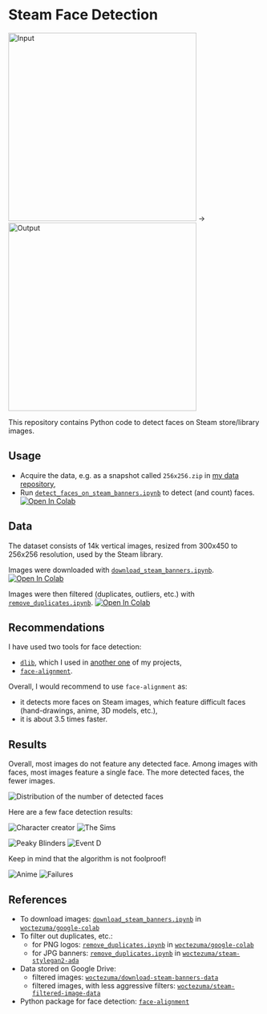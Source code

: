 # Steam Face Detection

<img alt="Input" src="https://raw.githubusercontent.com/wiki/woctezuma/steam-face-detection/img/cover-input.jpg" width="375"> -> <img alt="Output" src="https://raw.githubusercontent.com/wiki/woctezuma/steam-face-detection/img/cover-output.jpg" width="375">

This repository contains Python code to detect faces on Steam store/library images.

## Usage

-   Acquire the data, e.g. as a snapshot called `256x256.zip` in [my data repository][data-repository],
-   Run [`detect_faces_on_steam_banners.ipynb`][colab-notebook-face-detection] to detect (and count) faces.
[![Open In Colab][colab-badge]][colab-notebook-face-detection]

## Data

The dataset consists of 14k vertical images, resized from 300x450 to 256x256 resolution, used by the Steam library.

Images were downloaded with [`download_steam_banners.ipynb`][download_steam_banners].
[![Open In Colab][colab-badge]][download_steam_banners]

Images were then filtered (duplicates, outliers, etc.) with [`remove_duplicates.ipynb`][filter_steam_banners].
[![Open In Colab][colab-badge]][filter_steam_banners]

## Recommendations

I have used two tools for face detection:
-   [`dlib`][dlib-github], which I used in [another one][stylegan2-projecting-images] of my projects,
-   [`face-alignment`][python-face-alignment].

Overall, I would recommend to use `face-alignment` as:
-   it detects more faces on Steam images, which feature difficult faces (hand-drawings, anime, 3D models, etc.),
-   it is about 3.5 times faster.

## Results

Overall, most images do not feature any detected face.
Among images with faces, most images feature a single face.
The more detected faces, the fewer images.

![Distribution of the number of detected faces][wiki-histogram]

Here are a few face detection results:

![Character creator][wiki-creator] ![The Sims][wiki-sims]

![Peaky Blinders][wiki-peakyblinders] ![Event D][wiki-eventD]

Keep in mind that the algorithm is not foolproof!

![Anime][wiki-anime] ![Failures][wiki-failures]

## References

-   To download images: [`download_steam_banners.ipynb`][download_steam_banners] in [`woctezuma/google-colab`][code]
-   To filter out duplicates, etc.:
    - for PNG logos: [`remove_duplicates.ipynb`][filter_steam_logos] in [`woctezuma/google-colab`][code]
    - for JPG banners: [`remove_duplicates.ipynb`][filter_steam_banners] in [`woctezuma/steam-stylegan2-ada`][code-ada]
-   Data stored on Google Drive:
    - filtered images: [`woctezuma/download-steam-banners-data`][images]
    - filtered images, with less aggressive filters: [`woctezuma/steam-filtered-image-data`][filtered-images]
-   Python package for face detection: [`face-alignment`][python-face-alignment]

<!-- Definitions -->

[wiki-cover-input]: <https://raw.githubusercontent.com/wiki/woctezuma/steam-face-detection/img/cover-input.jpg>
[wiki-cover-output]: <https://raw.githubusercontent.com/wiki/woctezuma/steam-face-detection/img/cover-output.jpg>

[data-repository]: <https://github.com/woctezuma/download-steam-banners-data>
[colab-badge]: <https://colab.research.google.com/assets/colab-badge.svg>
[colab-notebook-face-detection]: <https://colab.research.google.com/github/woctezuma/steam-face-detection/blob/main/detect_faces_on_steam_banners.ipynb>

[download_steam_banners]: <https://colab.research.google.com/github/woctezuma/google-colab/blob/master/download_steam_banners.ipynb>
[filter_steam_logos]: <https://colab.research.google.com/github/woctezuma/google-colab/blob/master/remove_duplicates.ipynb>
[filter_steam_banners]: <https://colab.research.google.com/github/woctezuma/steam-stylegan2-ada/blob/main/remove_duplicates.ipynb>

[dlib-github]: <https://github.com/davisking/dlib>
[stylegan2-projecting-images]: <https://github.com/woctezuma/stylegan2-projecting-images>
[python-face-alignment]: <https://github.com/1adrianb/face-alignment>

[wiki-histogram]: <https://raw.githubusercontent.com/wiki/woctezuma/steam-face-detection/img/histogram.jpg>

[wiki-creator]: <https://raw.githubusercontent.com/wiki/woctezuma/steam-face-detection/img/character-creator.jpg>
[wiki-sims]: <https://raw.githubusercontent.com/wiki/woctezuma/steam-face-detection/img/sims.jpg>

[wiki-peakyblinders]: <https://raw.githubusercontent.com/wiki/woctezuma/steam-face-detection/img/peaky.jpg>
[wiki-eventD]: <https://raw.githubusercontent.com/wiki/woctezuma/steam-face-detection/img/eventd.jpg>

[wiki-anime]: <https://raw.githubusercontent.com/wiki/woctezuma/steam-face-detection/img/anime.jpg>
[wiki-failures]: <https://raw.githubusercontent.com/wiki/woctezuma/steam-face-detection/img/failures.jpg>

[code]: <https://github.com/woctezuma/google-colab>
[code-ada]: <https://github.com/woctezuma/steam-stylegan2-ada>
[images]: <https://github.com/woctezuma/download-steam-banners-data>
[filtered-images]: <https://github.com/woctezuma/steam-filtered-image-data>
